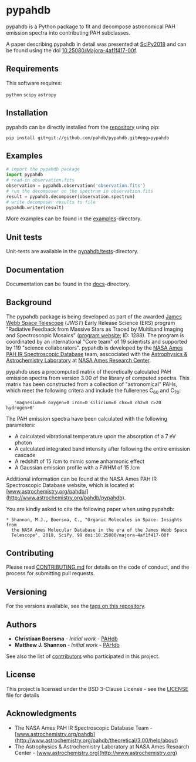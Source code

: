 # pypahdb

pypahdb is a Python package to fit and decompose astronomical PAH
emission spectra into contributing PAH subclasses.

A paper describing pypahdb in detail was presented at
[SciPy2018](https://scipy2018.scipy.org) and can be found using the
doi
[10.25080/Majora-4af1f417-00f](http://doi.org/10.25080/Majora-4af1f417-00f).

## Requirements

This software requires:

``python``
``scipy``
``astropy``

## Installation

pypahdb can be directly installed from the
[repository](https://github.com/pahdb/pypahdb) using pip:

``pip install git+git://github.com/pahdb/pypahdb.git#egg=pypahdb``

## Examples

```python
# import the pypahdb package
import pypahdb
# read-in observation.fits
observation = pypahdb.observation('observation.fits')
# run the decomposer on the spectrum in observation.fits
result = pypahdb.decomposer(observation.spectrum)
# write decomposer results to file
pypahdb.writer(result)
```
More examples can be found in the
[examples](examples)-directory.

## Unit tests

Unit-tests are available in the
[pypahdb/tests](pypahdb/tests)-directory.

## Documentation

Documentation can be found in the
[docs](docs)-directory.

## Background

The pypahdb package is being developed as part of the awarded [James
Webb Space Telescope](https://www.jwst.nasa.gov/) (*JWST*) Early
Release Science (ERS) program "Radiative Feedback from Massive Stars
as Traced by Multiband Imaging and Spectroscopic Mosaics" ([program
website](http://jwst-ism.org/); ID: 1288). The program is coordinated
by an international "Core team" of 19 scientists and supported by 119
"science collaborators". pypahdb is developed by the [NASA Ames PAH IR
Spectroscopic Database](http://www.astrochemistry.org/pahdb/) team,
asscociated with the [Astrophysics & Astrochemistry
Laboratory](http://www.astrochemistry.org) at [NASA Ames Research
Center](https://www.nasa.gov/centers/ames).

pypahdb uses a precomputed matrix of theoretically calculated PAH
emission spectra from version 3.00 of the library of computed
spectra. This matrix has been constructed from a collection of
"astronomical" PAHs, which meet the following critera and include the
fullerenes C<sub>60</sub> and C<sub>70</sub>:

       'magnesium=0 oxygen=0 iron=0 silicium=0 chx=0 ch2=0 c>20 hydrogen>0'

The PAH emission spectra have been calculated with the following
parameters:

* A calculated vibrational temperature upon the absorption of a 7 eV
  photon
* A calculated integrated band intensity after following the entire emission cascade
* A redshift of 15 /cm to mimic some anharmonic effect
* A Gaussian emission profile with a FWHM of 15 /cm

Additional information can be found at the NASA Ames PAH IR
Spectroscopic Database website, which is located at
[www.astrochemistry.org/pahdb/](http://www.astrochemistry.org/pahdb/pypahdb).

You are kindly asked to cite the following paper when using pypahdb:

	* Shannon, M.J., Boersma, C., "Organic Molecules in Space: Insights from
	  the NASA Ames Molecular Database in the era of the James Webb Space
      Telescope", 2018, SciPy, 99 doi:10.25080/majora-4af1f417-00f

## Contributing

Please read [CONTRIBUTING.md](CONTRIBUTING.md)
for details on the code of conduct, and the process for submitting
pull requests.

## Versioning

For the versions available, see the
[tags on this repository](https://github.com/pahdb/pypahdb/tags).

## Authors

* **Christiaan Boersma** - *Initial work* - [PAHdb](https://github.com/pahdb)
* **Matthew J. Shannon** - *Initial work* - [PAHdb](https://github.com/pahdb)

See also the list of [contributors](CONTRIBUTORS) who participated
in this project.

## License

This project is licensed under the BSD 3-Clause License - see the
[LICENSE](LICENSE) file for details

## Acknowledgments

* The NASA Ames PAH IR Spectroscopic Database Team -
  [www.astrochemistry.org/pahdb](http://www.astrochemistry.org/pahdb/theoretical/3.00/help/about)
* The Astrophysics & Astrochemistry Laboratory at NASA Ames Research
  Center - [www.astrochemistry.org](http://www.astrochemistry.org)
